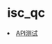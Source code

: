 # isc_qc

<li>
                <a href="__ROOT__/index.php/Linker" target="_blank">
                    <span class="am-icon-pencil-square-o"> API测试</span>
                </a>
            </li>